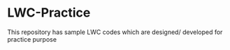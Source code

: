 # LWC-Practice
This repository has sample LWC codes which are designed/ developed for practice purpose
